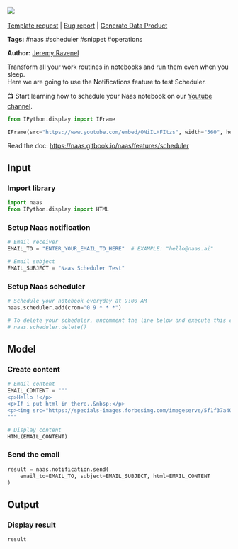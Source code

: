 <a href="https://app.naas.ai/user-redirect/naas/downloader?url=https://raw.githubusercontent.com/jupyter-naas/awesome-notebooks/master/Naas/Naas_Scheduler_demo.ipynb" target="_parent"><img src="https://naasai-public.s3.eu-west-3.amazonaws.com/open_in_naas.svg"/></a><br><br><a href="https://github.com/jupyter-naas/awesome-notebooks/issues/new?assignees=&labels=&template=template-request.md&title=Tool+-+Action+of+the+notebook+">Template request</a> | <a href="https://github.com/jupyter-naas/awesome-notebooks/issues/new?assignees=&labels=bug&template=bug_report.md&title=Naas+-+Scheduler+demo:+Error+short+description">Bug report</a> | <a href="https://app.naas.ai/user-redirect/naas/downloader?url=https://raw.githubusercontent.com/jupyter-naas/awesome-notebooks/master/Naas/Naas_Start_data_product.ipynb" target="_parent">Generate Data Product</a>

**Tags:** #naas #scheduler #snippet #operations

**Author:** [Jeremy Ravenel](https://www.linkedin.com/in/ACoAAAJHE7sB5OxuKHuzguZ9L6lfDHqw--cdnJg/)

Transform all your work routines in notebooks and run them even when you sleep.<br>
Here we are going to use the Notifications feature to test Scheduler.

📺 Start learning how to schedule your Naas notebook on our <a href="https://www.youtube.com/channel/UCKKG5hzjXXU_rRdHHWQ8JHQ?sub_confirmation=1">Youtube channel</a>.<br>


```python
from IPython.display import IFrame

IFrame(src="https://www.youtube.com/embed/ONiILHFItzs", width="560", height="315")
```

Read the doc: https://naas.gitbook.io/naas/features/scheduler

## Input

### Import library


```python
import naas
from IPython.display import HTML
```

### Setup Naas notification


```python
# Email receiver
EMAIL_TO = "ENTER_YOUR_EMAIL_TO_HERE"  # EXAMPLE: "hello@naas.ai"

# Email subject
EMAIL_SUBJECT = "Naas Scheduler Test"
```

### Setup Naas scheduler


```python
# Schedule your notebook everyday at 9:00 AM
naas.scheduler.add(cron="0 9 * * *")

# To delete your scheduler, uncomment the line below and execute this cell
# naas.scheduler.delete()
```

## Model

### Create content


```python
# Email content
EMAIL_CONTENT = """
<p>Hello !</p>
<p>If i put html in there..&nbsp;</p>
<p><img src="https://specials-images.forbesimg.com/imageserve/5f1f37a40a5db2c8275972c0/960x0.jpg?fit=scale" alt="" width="959" height="663" /></p>
"""

# Display content
HTML(EMAIL_CONTENT)
```

### Send the email


```python
result = naas.notification.send(
    email_to=EMAIL_TO, subject=EMAIL_SUBJECT, html=EMAIL_CONTENT
)
```

## Output

### Display result


```python
result
```

